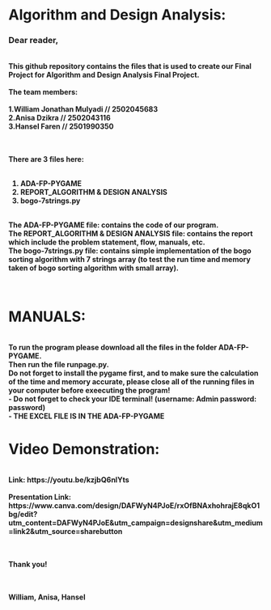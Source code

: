 <b><h1>Algorithm and Design Analysis:</h1></b>
<h3><b>Dear reader,</h3>
<br>
<t>This github repository contains the files that is used to create our Final Project for Algorithm and Design Analysis Final Project.<br><br>
The team members: <br><br>
1.William Jonathan Mulyadi // 2502045683<br>
2.Anisa Dzikra // 2502043116<br>
3.Hansel Faren // 2501990350 <br>

<br><br>
There are 3 files here: <br><br>
1. ADA-FP-PYGAME<br>
2. REPORT_ALGORITHM & DESIGN ANALYSIS<br>
3. bogo-7strings.py<br><br>

The ADA-FP-PYGAME file: contains the code of our program.<br>
The REPORT_ALGORITHM & DESIGN ANALYSIS  file: contains the report which include the problem statement, flow, manuals, etc. <br>
The bogo-7strings.py file: contains simple implementation of the bogo sorting algorithm with 7 strings array (to test the run time and memory taken of bogo sorting algorithm with small array).<br>

<br>
<h1> MANUALS: </h1> <br>
To run the program please download all the files in the folder ADA-FP-PYGAME.<br> Then run the file <b>runpage.py</b>.<br>Do not forget to install the pygame first, and to make sure the calculation of the time and memory accurate, please close all of the running files in your computer before exeecuting the program!<br>
- Do not forget to check your IDE terminal! (username: Admin password: password)<br>
- THE EXCEL FILE IS IN THE ADA-FP-PYGAME<br>

<h1>Video Demonstration:</h1><br>
Link: https://youtu.be/kzjbQ6nlYts<br><br>
Presentation Link: https://www.canva.com/design/DAFWyN4PJoE/rxOfBNAxhohrajE8qkO1bg/edit?utm_content=DAFWyN4PJoE&utm_campaign=designshare&utm_medium=link2&utm_source=sharebutton<br>
  
  
<br><br>
Thank you!<br>
<br><br>

William, Anisa, Hansel

